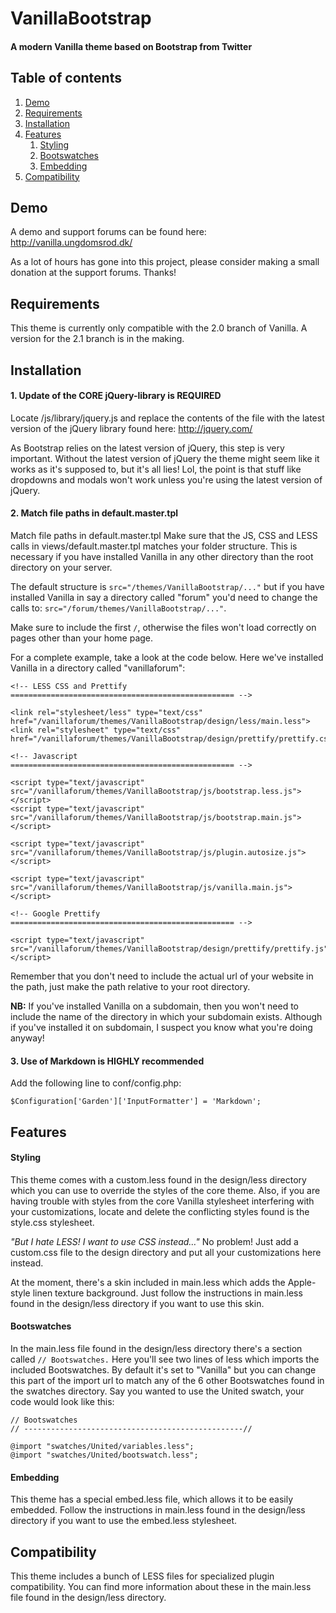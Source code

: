 VanillaBootstrap
================

#### A modern Vanilla theme based on Bootstrap from Twitter

Table of contents
-----------------

1. [Demo](#demo)
2. [Requirements](#requirements)
3. [Installation](#installation)
4. [Features](#features)
	1. [Styling](#styling)
	1. [Bootswatches](#bootswatches)
	2. [Embedding](#embedding)
5. [Compatibility](#compatibility)


Demo
----

A demo and support forums can be found here: http://vanilla.ungdomsrod.dk/

As a lot of hours has gone into this project, please consider making a small donation at the support forums. Thanks!


Requirements
------------

This theme is currently only compatible with the 2.0 branch of Vanilla. A version for the 2.1 branch is in the making.


Installation
------------

#### 1. Update of the CORE jQuery-library is REQUIRED

Locate /js/library/jquery.js and replace the contents of the file with the latest version of the jQuery library found here: http://jquery.com/

As Bootstrap relies on the latest version of jQuery, this step is very important. Without the latest version of jQuery the theme might seem like it works as it's supposed to, but it's all lies! Lol, the point is that stuff like dropdowns and modals won't work unless you're using the latest version of jQuery.

#### 2. Match file paths in default.master.tpl

Match file paths in default.master.tpl
Make sure that the JS, CSS and LESS calls in views/default.master.tpl matches your folder structure. This is necessary if you have installed Vanilla in any other directory than the root directory on your server.

The default structure is `src="/themes/VanillaBootstrap/..."` but if you have installed Vanilla in say a directory called "forum" you'd need to change the calls to: `src="/forum/themes/VanillaBootstrap/..."`.

Make sure to include the first `/`, otherwise the files won't load correctly on pages other than your home page.

For a complete example, take a look at the code below. Here we've installed Vanilla in a directory called "vanillaforum":

	<!-- LESS CSS and Prettify
	================================================== -->
	 	
	<link rel="stylesheet/less" type="text/css" href="/vanillaforum/themes/VanillaBootstrap/design/less/main.less">
	<link rel="stylesheet" type="text/css" href="/vanillaforum/themes/VanillaBootstrap/design/prettify/prettify.css">
	 
	<!-- Javascript
	================================================== -->
		
	<script type="text/javascript" src="/vanillaforum/themes/VanillaBootstrap/js/bootstrap.less.js"></script>
	<script type="text/javascript" src="/vanillaforum/themes/VanillaBootstrap/js/bootstrap.main.js"></script>
		
	<script type="text/javascript" src="/vanillaforum/themes/VanillaBootstrap/js/plugin.autosize.js"></script>
		
	<script type="text/javascript" src="/vanillaforum/themes/VanillaBootstrap/js/vanilla.main.js"></script>
		
	<!-- Google Prettify
	================================================== -->
	
	<script type="text/javascript" src="/vanillaforum/themes/VanillaBootstrap/design/prettify/prettify.js"></script>
				
Remember that you don't need to include the actual url of your website in the path, just make the path relative to your root directory.

__NB:__ If you've installed Vanilla on a subdomain, then you won't need to include the name of the directory in which your subdomain exists. Although if you've installed it on subdomain, I suspect you know what you're doing anyway!

#### 3. Use of Markdown is HIGHLY recommended

Add the following line to conf/config.php:
	
	$Configuration['Garden']['InputFormatter'] = 'Markdown';


Features
--------

#### Styling

This theme comes with a custom.less found in the design/less directory which you can use to override the styles of the core theme. Also, if you are having trouble with styles from the core Vanilla stylesheet interfering with your customizations, locate and delete the conflicting styles found is the style.css stylesheet.

_"But I hate LESS! I want to use CSS instead…"_ No problem! Just add a custom.css file to the design directory and put all your customizations here instead.

At the moment, there's a skin included in main.less which adds the Apple-style linen texture background. Just follow the instructions in main.less found in the design/less directory if you want to use this skin.

#### Bootswatches

In the main.less file found in the design/less directory there's a section called `// Bootswatches.` Here you'll see two lines of less which imports the included Bootswatches. By default it's set to "Vanilla" but you can change this part of the import url to match any of the 6 other Bootswatches found in the swatches directory. Say you wanted to use the United swatch, your code would look like this:

	// Bootswatches
	// -------------------------------------------------//
 
	@import "swatches/United/variables.less";
	@import "swatches/United/bootswatch.less";

#### Embedding

This theme has a special embed.less file, which allows it to be easily embedded. Follow the instructions in main.less found in the design/less directory if you want to use the embed.less stylesheet.


Compatibility
-------------

This theme includes a bunch of LESS files for specialized plugin compatibility. You can find more information about these in the main.less file found in the design/less directory.
